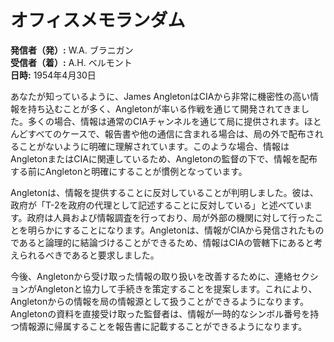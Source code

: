 # オフィスメモランダム

**発信者（発）:** W.A. ブラニガン  
**受信者（着）:** A.H. ベルモント  
**日時:** 1954年4月30日  

あなたが知っているように、James AngletonはCIAから非常に機密性の高い情報を持ち込むことが多く、Angletonが率いる作戦を通じて開発されてきました。多くの場合、情報は通常のCIAチャンネルを通じて局に提供されます。ほとんどすべてのケースで、報告書や他の通信に含まれる場合は、局の外で配布されることがないように明確に理解されています。このような場合、情報はAngletonまたはCIAに関連しているため、Angletonの監督の下で、情報を配布する前にAngletonと明確にすることが慣例となっています。

Angletonは、情報を提供することに反対していることが判明しました。彼は、政府が「T-2を政府の代理として記述することに反対している」と述べています。政府は人員および情報調査を行っており、局が外部の機関に対して行ったことを明らかにすることになります。Angletonは、情報がCIAから発信されたものであると論理的に結論づけることができるため、情報はCIAの管轄下にあると考えられるべきであると要求しました。

今後、Angletonから受け取った情報の取り扱いを改善するために、連絡セクションがAngletonと協力して手続きを策定することを提案します。これにより、Angletonからの情報を局の情報源として扱うことができるようになります。Angletonの資料を直接受け取った監督者は、情報が一時的なシンボル番号を持つ情報源に帰属することを報告書に記載することができるようになります。